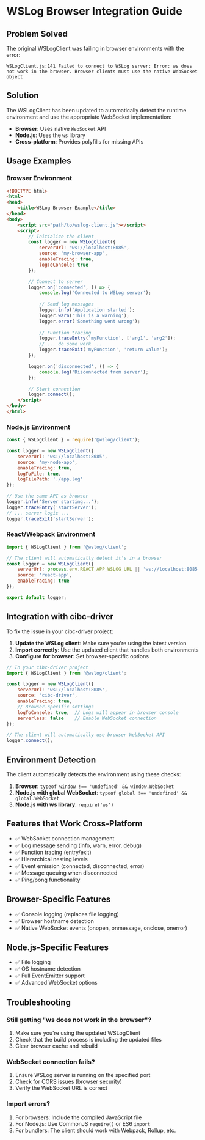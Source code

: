 # WSLog Browser Integration Guide

## Problem Solved

The original WSLogClient was failing in browser environments with the error:
```
WSLogClient.js:141 Failed to connect to WSLog server: Error: ws does not work in the browser. Browser clients must use the native WebSocket object
```

## Solution

The WSLogClient has been updated to automatically detect the runtime environment and use the appropriate WebSocket implementation:

- **Browser**: Uses native `WebSocket` API
- **Node.js**: Uses the `ws` library
- **Cross-platform**: Provides polyfills for missing APIs

## Usage Examples

### Browser Environment

```html
<!DOCTYPE html>
<html>
<head>
    <title>WSLog Browser Example</title>
</head>
<body>
    <script src="path/to/wslog-client.js"></script>
    <script>
        // Initialize the client
        const logger = new WSLogClient({
            serverUrl: 'ws://localhost:8085',
            source: 'my-browser-app',
            enableTracing: true,
            logToConsole: true
        });

        // Connect to server
        logger.on('connected', () => {
            console.log('Connected to WSLog server');
            
            // Send log messages
            logger.info('Application started');
            logger.warn('This is a warning');
            logger.error('Something went wrong');
            
            // Function tracing
            logger.traceEntry('myFunction', ['arg1', 'arg2']);
            // ... do some work ...
            logger.traceExit('myFunction', 'return value');
        });

        logger.on('disconnected', () => {
            console.log('Disconnected from server');
        });

        // Start connection
        logger.connect();
    </script>
</body>
</html>
```

### Node.js Environment

```javascript
const { WSLogClient } = require('@wslog/client');

const logger = new WSLogClient({
    serverUrl: 'ws://localhost:8085',
    source: 'my-node-app',
    enableTracing: true,
    logToFile: true,
    logFilePath: './app.log'
});

// Use the same API as browser
logger.info('Server starting...');
logger.traceEntry('startServer');
// ... server logic ...
logger.traceExit('startServer');
```

### React/Webpack Environment

```javascript
import { WSLogClient } from '@wslog/client';

// The client will automatically detect it's in a browser
const logger = new WSLogClient({
    serverUrl: process.env.REACT_APP_WSLOG_URL || 'ws://localhost:8085',
    source: 'react-app',
    enableTracing: true
});

export default logger;
```

## Integration with cibc-driver

To fix the issue in your cibc-driver project:

1. **Update the WSLog client**: Make sure you're using the latest version
2. **Import correctly**: Use the updated client that handles both environments
3. **Configure for browser**: Set browser-specific options

```javascript
// In your cibc-driver project
import { WSLogClient } from '@wslog/client';

const logger = new WSLogClient({
    serverUrl: 'ws://localhost:8085',
    source: 'cibc-driver',
    enableTracing: true,
    // Browser-specific settings
    logToConsole: true,  // Logs will appear in browser console
    serverless: false    // Enable WebSocket connection
});

// The client will automatically use browser WebSocket API
logger.connect();
```

## Environment Detection

The client automatically detects the environment using these checks:

1. **Browser**: `typeof window !== 'undefined' && window.WebSocket`
2. **Node.js with global WebSocket**: `typeof global !== 'undefined' && global.WebSocket`
3. **Node.js with ws library**: `require('ws')`

## Features that Work Cross-Platform

- ✅ WebSocket connection management
- ✅ Log message sending (info, warn, error, debug)
- ✅ Function tracing (entry/exit)
- ✅ Hierarchical nesting levels
- ✅ Event emission (connected, disconnected, error)
- ✅ Message queuing when disconnected
- ✅ Ping/pong functionality

## Browser-Specific Features

- ✅ Console logging (replaces file logging)
- ✅ Browser hostname detection
- ✅ Native WebSocket events (onopen, onmessage, onclose, onerror)

## Node.js-Specific Features

- ✅ File logging
- ✅ OS hostname detection
- ✅ Full EventEmitter support
- ✅ Advanced WebSocket options

## Troubleshooting

### Still getting "ws does not work in the browser"?

1. Make sure you're using the updated WSLogClient
2. Check that the build process is including the updated files
3. Clear browser cache and rebuild

### WebSocket connection fails?

1. Ensure WSLog server is running on the specified port
2. Check for CORS issues (browser security)
3. Verify the WebSocket URL is correct

### Import errors?

1. For browsers: Include the compiled JavaScript file
2. For Node.js: Use CommonJS `require()` or ES6 `import`
3. For bundlers: The client should work with Webpack, Rollup, etc.
